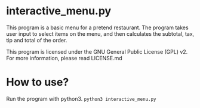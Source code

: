 # interactive_menu.py
This program is a basic menu for a pretend restaurant. The program takes user input to select items on the menu, and then calculates the subtotal, tax, tip and total of the order.

This program is licensed under the GNU General Public License (GPL) v2. For more information, please read LICENSE.md

# How to use?
Run the program with python3. `python3 interactive_menu.py`
